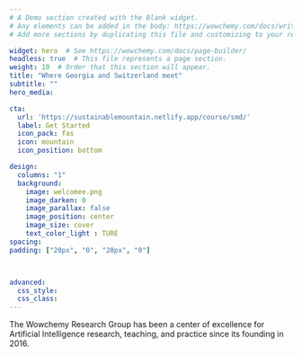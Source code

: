 ```yaml
---
# A Demo section created with the Blank widget.
# Any elements can be added in the body: https://wowchemy.com/docs/writing-markdown-latex/
# Add more sections by duplicating this file and customizing to your requirements.

widget: hero  # See https://wowchemy.com/docs/page-builder/
headless: true  # This file represents a page section.
weight: 10  # Order that this section will appear.
title: "Where Georgia and Switzerland meet"
subtitle: ""
hero_media: 

cta:
  url: 'https://sustainablemountain.netlify.app/course/smd/'
  label: Get Started
  icon_pack: fas
  icon: mountain
  icon_position: bottom

design:
  columns: "1"
  background:
    image: welcomee.png
    image_darken: 0
    image_parallax: false
    image_position: center
    image_size: cover
    text_color_light : TURE
spacing:
padding: ["20px", "0", "20px", "0"]



advanced:
  css_style: 
  css_class: 
---
```


The Wowchemy Research Group has been a center of excellence for Artificial Intelligence research, teaching, and practice since its founding in 2016.
